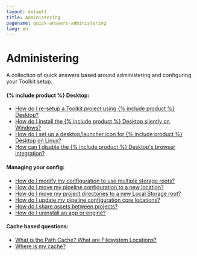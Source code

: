 ```yaml
---
layout: default
title: Administering
pagename: quick-answers-administering
lang: en
---
```


Administering
=====

A collection of quick answers based around administering and configuring your Toolkit setup.

#### {% include product %} Desktop:
- [How do I re-setup a Toolkit project using {% include product %} Desktop?](./administering/resetup-project-with-sg-desktop.md)
- [How do I install the {% include product %} Desktop silently on Windows?](./administering/install-desktop-silent.md)
- [How do I set up a desktop/launcher icon for {% include product %} Desktop on Linux?](./administering/create-shotgun-desktop-shortcut.md)
- [How can I disable the {% include product %} Desktop's browser integration?](./administering/disable-browser-integration.md)

#### Managing your config:

- [How do I modify my configuration to use multiple storage roots?](./administering/convert-from-single-root-to-multi.md)
- [How do I move my pipeline configuration to a new location?](./administering/move-configuration-location.md)
- [How do I move my project directories to a new Local Storage root?](./administering/move-project-directories.md)
- [How do I update my pipeline configuration core locations?](./administering/update-configuration-core-locations.md)
- [How do I share assets between projects?](./administering/share-assets-between-projects.md)
- [How do I uninstall an app or engine?](./administering/uninstalling-an-app-or-engine.md)

#### Cache based questions:

- [What is the Path Cache? What are Filesystem Locations?](./administering/what-is-path-cache.md)
- [Where is my cache?](./administering/where-is-my-cache.md)
